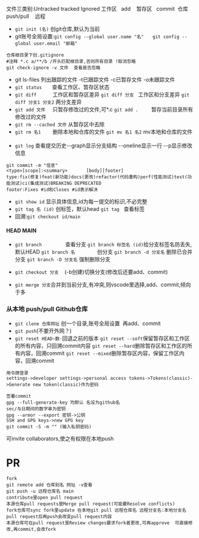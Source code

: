 文件三类别:Untracked tracked Ignored
工作区 &zwj; &zwj; &zwj;add &zwj; &zwj; &zwj; 暂存区 &zwj;  &zwj; &zwj;commit &zwj; &zwj; &zwj; 仓库 &zwj; &zwj; &zwj;push/pull &zwj; &zwj; &zwj; 远程
+ `git init (名)` 创git仓库,默认为当前
+ git账号全局设置:`git config --global user.name "名"`
  &zwj; &zwj; &zwj; &zwj; &zwj; &zwj; &zwj; &zwj; &zwj; &zwj; &zwj; &zwj; &zwj; &zwj; &zwj; &zwj; &zwj; &zwj; &zwj; &zwj; &zwj; &zwj; &zwj; &zwj; &zwj; &zwj;&zwj; &zwj; `git config --global user.email "邮箱"`
~~~
仓库根目录下创.gitignore
#注释 *.c a/**/b /开头匹配根目录,否则所有目录 !取消忽略
git check-ignore -v 文件  查看是否忽略
~~~
+ git ls-files 列出跟踪的文件 -t已跟踪文件 -c已暂存文件 -o未跟踪文件
+ `git status` &zwj; &zwj; &zwj; &zwj; &zwj; &zwj; 查看工作区、暂存区状态
+ `git diff` &zwj; &zwj; &zwj; &zwj; &zwj; &zwj; &zwj; &zwj; &zwj; &zwj; 工作区和暂存区差异 
 `git diff 分支`&zwj; &zwj; &zwj; 工作区和分支差异
 `git diff 分支1 分支2` 两分支差异
 + `git add 文件` &zwj; &zwj; &zwj; &zwj; 只暂存修改过的文件,可*.c
   `git add .` &zwj; &zwj; &zwj; &zwj; &zwj; &zwj; &zwj; &zwj; 暂存当前目录所有修改过的文件
+ `git rm --cached 文件` 从暂存区中去除
+ `git rm 名1` &zwj; &zwj; &zwj; &zwj; &zwj; &zwj; &zwj; 删除本地和仓库的文件
  `git mv 名1 名2` mv本地和仓库的文件
&zwj; 
&zwj; 
+ `git log` 查看提交历史--graph显示分支结构 --oneline显示一行 --p显示修改信息
~~~
git commit -m "信息"
<type>[scope]:<summary>       [body][footer]
type:fix(修复)feat(新功能)docs(更改)refactor(代码重构)perf(性能测试)test(功能测试)ci(集成测试)BREAKING DEPRECATED
footer:Fixes #id和Closes #id表示解决
~~~
+ `git show id` 显示具体信息,id为每一提交的标识,不必完整
+ `git tag 名 (id)` 创标签，默认head
   `git tag` &zwj; &zwj; &zwj; &zwj; &zwj; &zwj; &zwj; &zwj; &zwj; &zwj; &zwj; &zwj; &zwj; &zwj; 查看标签
+ 回溯:`git checkout id/main`
#### HEAD MAIN
+   `git branch` &zwj; &zwj; &zwj; &zwj; &zwj; &zwj; &zwj; &zwj; &zwj; &zwj; &zwj; &zwj; &zwj; &zwj; &zwj; 查看分支
`git branch 标签名 (id)`给分支标签名防丢失,默认HEAD
 `git branch 名` &zwj; &zwj; &zwj; &zwj; &zwj; &zwj; &zwj; &zwj; &zwj; &zwj; &zwj; &zwj; &zwj; &zwj; 创分支
`git branch -d 分支名` 删除已合并分支
`git branch -D 分支名` 强制删除分支

+ `git checkout 分支` &zwj; &zwj; &zwj; (-b创建)切换分支(修改后还要add、commit)
+ `git merge 分支`合并到当前分支,有冲突,则vscode里选择,add、commit,倾向于多
&zwj; 
&zwj;  
### 从本地 push/pull Github仓库
+ `git clone 仓库网址` 创一个目录,账号全局设置
 &zwj; 再add、commit
+ `git push`(不要开外网？)
+ `git reset HEAD~数·`回退之前的版本
`git reset --soft`保留暂存区和工作区的所有内容，只回溯commit内容
`git reset --hard`删除暂存区和工作区的所有内容，回溯commit
`git reset --mixed`删除暂存区内容，保留工作区内容，回溯commit
~~~
用令牌登录
settings->developer settings->personal access tokens->Tokens(classic)->Generate new token(classic)作为密码
~~~ 
~~~
签署commit
gpg --full-generate-key 均默认 名设为github名
sec/与日期间的数字串为密钥
gpg --armor --export 密钥->公钥
SSH and GPG keys->new GPG key
git commit -S -m "" (输入私钥密码)
~~~
可invite collaborators,使之有权限在本地push
# PR
~~~
fork
git remote add 仓库别名 网址 -v查看
git push -u 远程仓库名 main
contribute里open pull request
本源仓库pull requests里Merge pull request(可能要Resolve conflicts)
fork仓库可sync fork里update 在本地git pull 远程仓库名 远程分支名:本地分支名
pull request后再push会改变pull request内容
本源仓库可在pull request里Review changes要求fork者更改,可再approve  可直接修改,再commit,会改fork
~~~